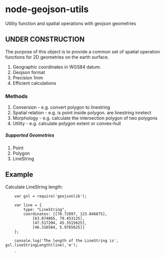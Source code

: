 # node-geojson-utils
Utility function and spatial operations with geojson geometries

## UNDER CONSTRUCTION

The purpose of this object is to provide a common set of spatial operation functions
for 2D geometries on the earth surface.

1. Geographic coordinates in WGS84 datum.
2. Geojson format
3. Precision 1mm
4. Efficient calculations  

### Methods

1. Conversion - e.g. convert polygon to linestring
2. Spatial relation - e.g. is point inside polygon. are linestring inretect
3. Morphology - e.g. calculate the intersection polygon of two polygons
4. Utility - e.g. calculate polygon extent or convex-hull

##### Supported Geometries
1. Point
2. Polygon
3. LineString

## Example

Calculate LineString length:

        var gsl = require('geojsonlib');
        
        var line = {
            type: "LineString",
            coordinates: [[70.72897, 123.046875],
                [63.074865, 79.453125],
                [47.517204, 45.3515625],
                [46.316584, 5.9765625]]
        };
       
        console.log('The length of the LineString is', gsl.lineStringLength(line),'m');
        
        `
